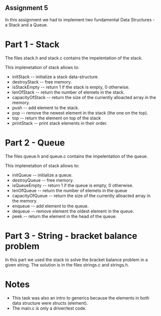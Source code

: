 ## Assignment 5

In this assignment we had to implement two fundamental Data Structures - a Stack and a Queue.

# Part 1 - Stack

The files stack.h and stack.c contains the impelentation of the stack.

This implenetation of stack allows to:
- initStack -- initialize a stack data-structure.
- destroyStack -- free memory.
- isStackEmpty -- return 1 if the stack is empty, 0 otherwise.
- lenOfStack -- return the number of elemets in the stack.
- capacityOfStack -- return the size of the currently alloacted array in the memory.
- push -- add element to the stack.
- pop -- remove the newest element in the stack (the one on the top).
- top -- return the element on top of the stack
- printStack -- print stack elements in their order.

# Part 2 - Queue

The files queue.h and queue.c contains the impelentation of the queue.

This implenetation of stack allows to:
- initQueue -- initialize a queue.
- destroyQueue -- free memory.
- isQueueEmpty -- return 1 if the queue is empty, 0 otherwise.
- lenOfQueue -- return the number of elemets in the queue
- capacityOfQueue -- return the size of the currently alloacted array in the memory.
- enqueue -- add element to the queue.
- dequeue -- remove element the oldest element in the queue.
- peek -- return the element in the head of the queue.

# Part 3 - String - bracket balance problem

In this part we used the stack to solve the bracket balance problem in a given string.
The solution is in the files strings.c and strings.h.

# Notes

- This task was also an intro to generics because the elements in both data structure were structs (element).
- The main.c is only a driver/test code.
